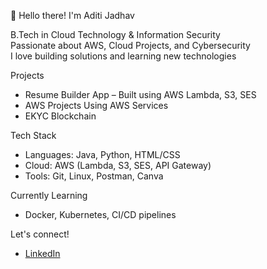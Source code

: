 👋 Hello there! I'm Aditi Jadhav

 B.Tech in Cloud Technology & Information Security  
Passionate about AWS, Cloud Projects, and Cybersecurity  
I love building solutions and learning new technologies  

 Projects
- Resume Builder App – Built using AWS Lambda, S3, SES  
- AWS Projects Using AWS Services
- EKYC Blockchain

Tech Stack
- Languages: Java, Python, HTML/CSS  
- Cloud: AWS (Lambda, S3, SES, API Gateway)  
- Tools: Git, Linux, Postman, Canva

 Currently Learning
- Docker, Kubernetes, CI/CD pipelines

 Let's connect!
- [LinkedIn](https://www.linkedin.com/in/aditi-jadhav-547a34236/)

